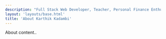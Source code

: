 ```yaml
---
description: "Full Stack Web Developer, Teacher, Personal Finance Enthusiast"
layout: 'layouts/base.html'
title: 'About Karthik Kadambi'
---
```

<p>About content..</p>
